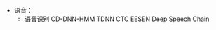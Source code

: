 - 语音：
    - 语音识别
        CD-DNN-HMM
        TDNN
        CTC
        EESEN
        Deep Speech
        Chain